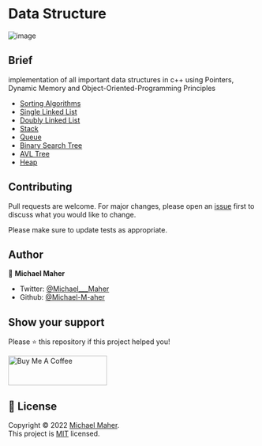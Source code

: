 
# Data Structure

![image](https://miro.medium.com/max/1200/1*KpDOKMFAgDWaGTQHL0r70g.png)

## Brief
implementation of all important data structures in c++ using Pointers, Dynamic Memory and Object-Oriented-Programming Principles

- [Sorting Algorithms](https://github.com/Michael-M-aher/Data-Structure/blob/main/Sorter)
- [Single Linked List](https://github.com/Michael-M-aher/Data-Structure/blob/main/Single%20Linked%20List)
- [Doubly Linked List](https://github.com/Michael-M-aher/Data-Structure/blob/main/Double%20Linked%20List)
- [Stack](https://github.com/Michael-M-aher/Data-Structure/blob/main/Stack)
- [Queue](https://github.com/Michael-M-aher/Data-Structure/blob/main/Queue)
- [Binary Search Tree](https://github.com/Michael-M-aher/Data-Structure/blob/main/Binary%20Search%20Tree)
- [AVL Tree](https://github.com/Michael-M-aher/Data-Structure/blob/main/AVL%20Tree)
- [Heap](https://github.com/Michael-M-aher/Data-Structure/blob/main/Heap)

## Contributing
Pull requests are welcome. For major changes, please open an [issue](https://github.com/Michael-M-aher/Data-Structure/issues) first to discuss what you would like to change.

Please make sure to update tests as appropriate.


## Author

👤 **Michael Maher**

- Twitter: [@Michael___Maher](https://twitter.com/Michael___Maher)
- Github: [@Michael-M-aher](https://github.com/Michael-M-aher)

## Show your support

Please ⭐️ this repository if this project helped you!

<a href="https://www.buymeacoffee.com/michael.maher" target="_blank"><img src="https://cdn.buymeacoffee.com/buttons/v2/default-yellow.png" alt="Buy Me A Coffee" height="60px" width="200" ></a>

## 📝 License

Copyright © 2022 [Michael Maher](https://github.com/Michael-M-aher).<br />
This project is [MIT](https://github.com/Michael-M-aher/Data-Structure/blob/main/LICENSE) licensed.

